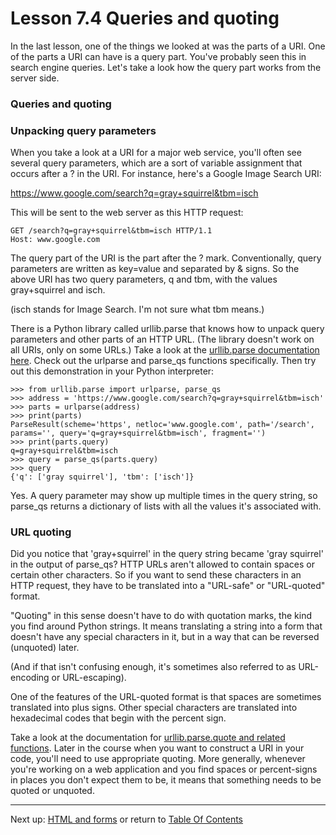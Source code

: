 # Lesson 7.4 Queries and quoting

In the last lesson, one of the things we looked at was the parts of a URI. One of the parts a URI can have is a query part. You've probably seen this in search engine queries. Let's take a look how the query part works from the server side.

### Queries and quoting
### Unpacking query parameters
When you take a look at a URI for a major web service, you'll often see several query parameters, which are a sort of variable assignment that occurs after a ? in the URI. For instance, here's a Google Image Search URI:

https://www.google.com/search?q=gray+squirrel&tbm=isch

This will be sent to the web server as this HTTP request:
```
GET /search?q=gray+squirrel&tbm=isch HTTP/1.1
Host: www.google.com
```
The query part of the URI is the part after the ? mark. Conventionally, query parameters are written as key=value and separated by & signs. So the above URI has two query parameters, q and tbm, with the values gray+squirrel and isch.

(isch stands for Image Search. I'm not sure what tbm means.)

There is a Python library called urllib.parse that knows how to unpack query parameters and other parts of an HTTP URL. (The library doesn't work on all URIs, only on some URLs.) Take a look at the [urllib.parse documentation here](https://docs.python.org/3/library/urllib.parse.html). Check out the urlparse and parse_qs functions specifically. Then try out this demonstration in your Python interpreter:
```
>>> from urllib.parse import urlparse, parse_qs
>>> address = 'https://www.google.com/search?q=gray+squirrel&tbm=isch'
>>> parts = urlparse(address)
>>> print(parts)
ParseResult(scheme='https', netloc='www.google.com', path='/search', params='', query='q=gray+squirrel&tbm=isch', fragment='')
>>> print(parts.query)
q=gray+squirrel&tbm=isch
>>> query = parse_qs(parts.query)
>>> query
{'q': ['gray squirrel'], 'tbm': ['isch']}
```

Yes. A query parameter may show up multiple times in the query string, so parse_qs returns a dictionary of lists with all the values it's associated with.

### URL quoting
Did you notice that 'gray+squirrel' in the query string became 'gray squirrel' in the output of parse_qs? HTTP URLs aren't allowed to contain spaces or certain other characters. So if you want to send these characters in an HTTP request, they have to be translated into a "URL-safe" or "URL-quoted" format.

"Quoting" in this sense doesn't have to do with quotation marks, the kind you find around Python strings. It means translating a string into a form that doesn't have any special characters in it, but in a way that can be reversed (unquoted) later.

(And if that isn't confusing enough, it's sometimes also referred to as URL-encoding or URL-escaping).

One of the features of the URL-quoted format is that spaces are sometimes translated into plus signs. Other special characters are translated into hexadecimal codes that begin with the percent sign.

Take a look at the documentation for [urllib.parse.quote and related functions](https://docs.python.org/3/library/urllib.parse.html#url-quoting). Later in the course when you want to construct a URI in your code, you'll need to use appropriate quoting. More generally, whenever you're working on a web application and you find spaces or percent-signs in places you don't expect them to be, it means that something needs to be quoted or unquoted.

- - -
Next up: [HTML and forms](ND024_Part4_Lesson07_05.md) or return to [Table Of Contents](./ND024_TableOfContents.md)
